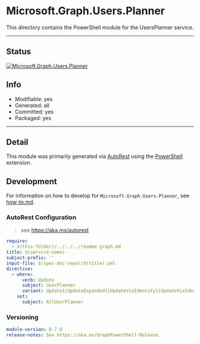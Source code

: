 <!-- region Generated -->
# Microsoft.Graph.Users.Planner
This directory contains the PowerShell module for the UsersPlanner service.

---
## Status
[![Microsoft.Graph.Users.Planner](https://img.shields.io/powershellgallery/v/Microsoft.Graph.Users.Planner.svg?style=flat-square&label=Microsoft.Graph.Users.Planner "Microsoft.Graph.Users.Planner")](https://www.powershellgallery.com/packages/Microsoft.Graph.Users.Planner/)

## Info
- Modifiable: yes
- Generated: all
- Committed: yes
- Packaged: yes

---
## Detail
This module was primarily generated via [AutoRest](https://github.com/Azure/autorest) using the [PowerShell](https://github.com/Azure/autorest.powershell) extension.

## Development
For information on how to develop for `Microsoft.Graph.Users.Planner`, see [how-to.md](how-to.md).
<!-- endregion -->

### AutoRest Configuration

> see https://aka.ms/autorest

``` yaml
require:
  - $(this-folder)/../../../readme.graph.md
title: $(service-name)
subject-prefix: ''
input-file: $(spec-doc-repo)/$(title).yml
directive:
  - where:
      verb: Update
      subject: UserPlanner
      variant: Update1|UpdateExpanded1|UpdateViaIdentity1|UpdateViaIdentityExpanded1
    set:
      subject: AllUserPlanner
```
### Versioning

``` yaml
module-version: 0.7.0
release-notes: See https://aka.ms/GraphPowerShell-Release.
```
